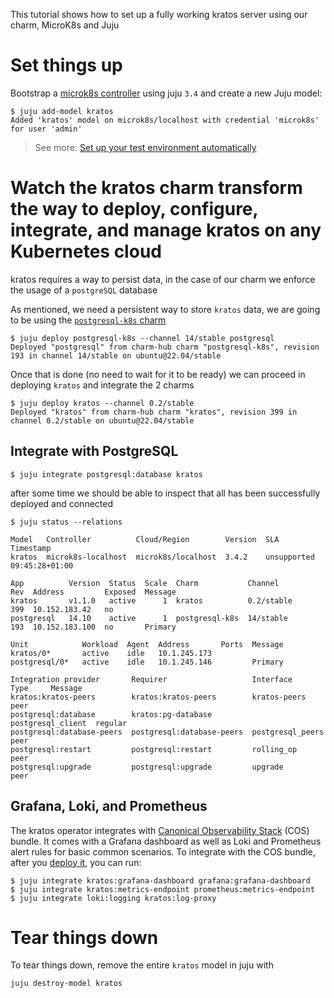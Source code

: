 This tutorial shows how to set up a fully working kratos server using our charm, MicroK8s and Juju 

# Set things up

Bootstrap a [microk8s controller](https://juju.is/docs/juju/set-up--tear-down-your-test-environment#heading--set-up-automatically) using juju `3.4` and create a new Juju model:

```shell
$ juju add-model kratos
Added 'kratos' model on microk8s/localhost with credential 'microk8s' for user 'admin'
```

> See more: [Set up your test environment automatically](https://juju.is/docs/juju/set-up--tear-down-your-test-environment#heading--set-up-automatically)



# Watch the kratos charm transform the way to deploy, configure, integrate, and manage kratos on any Kubernetes cloud

kratos requires a way to persist data, in the case of our charm we enforce the usage of a `postgreSQL` database

As mentioned, we need a persistent way to store `kratos` data, we are going to be using the [`postgresql-k8s` charm](https://charmhub.io/postgresql-k8s) 


```shell
$ juju deploy postgresql-k8s --channel 14/stable postgresql
Deployed "postgresql" from charm-hub charm "postgresql-k8s", revision 193 in channel 14/stable on ubuntu@22.04/stable
```

Once that is done (no need to wait for it to be ready) we can proceed in deploying `kratos` and integrate the 2 charms 


```shell
$ juju deploy kratos --channel 0.2/stable
Deployed "kratos" from charm-hub charm "kratos", revision 399 in channel 0.2/stable on ubuntu@22.04/stable
```

## Integrate with PostgreSQL


```shell 
$ juju integrate postgresql:database kratos
```

after some time we should be able to inspect that all has been successfully deployed and connected


```shell
$ juju status --relations                           

Model   Controller          Cloud/Region        Version  SLA          Timestamp
kratos  microk8s-localhost  microk8s/localhost  3.4.2    unsupported  09:45:28+01:00

App          Version  Status  Scale  Charm           Channel        Rev  Address         Exposed  Message
kratos       v1.1.0   active      1  kratos          0.2/stable     399  10.152.183.42   no       
postgresql   14.10    active      1  postgresql-k8s  14/stable      193  10.152.183.100  no       Primary

Unit            Workload  Agent  Address       Ports  Message
kratos/0*       active    idle   10.1.245.173         
postgresql/0*   active    idle   10.1.245.146         Primary

Integration provider       Requirer                   Interface          Type     Message
kratos:kratos-peers        kratos:kratos-peers        kratos-peers       peer     
postgresql:database        kratos:pg-database         postgresql_client  regular  
postgresql:database-peers  postgresql:database-peers  postgresql_peers   peer     
postgresql:restart         postgresql:restart         rolling_op         peer     
postgresql:upgrade         postgresql:upgrade         upgrade            peer     
```

## Grafana, Loki, and Prometheus

The kratos operator integrates with [Canonical Observability Stack](https://charmhub.io/topics/canonical-observability-stack) (COS) bundle.
It comes with a Grafana dashboard as well as Loki and Prometheus alert rules for basic common scenarios.
To integrate with the COS bundle, after you [deploy it](https://charmhub.io/topics/canonical-observability-stack/tutorials/install-microk8s#heading--deploy-the-cos-lite-bundle), you can run:


```shell
$ juju integrate kratos:grafana-dashboard grafana:grafana-dashboard
$ juju integrate kratos:metrics-endpoint prometheus:metrics-endpoint
$ juju integrate loki:logging kratos:log-proxy
```


# Tear things down

To tear things down, remove the entire `kratos` model in juju with 

```shell
juju destroy-model kratos
```
